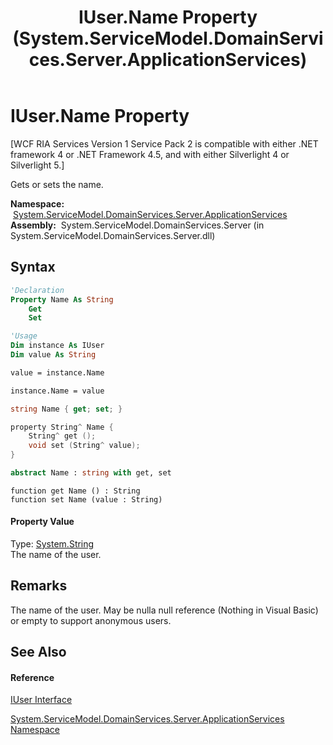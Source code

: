 ﻿---
title: IUser.Name Property  (System.ServiceModel.DomainServices.Server.ApplicationServices)
TOCTitle: Name Property
ms:assetid: P:System.ServiceModel.DomainServices.Server.ApplicationServices.IUser.Name
ms:mtpsurl: https://msdn.microsoft.com/en-us/library/system.servicemodel.domainservices.server.applicationservices.iuser.name(v=VS.91)
ms:contentKeyID: 28755705
ms.date: 01/27/2012
mtps_version: v=VS.91
f1_keywords:
- System.ServiceModel.DomainServices.Server.ApplicationServices.IUser.Name
- System.ServiceModel.DomainServices.Server.ApplicationServices.IUser.get_Name
- System.ServiceModel.DomainServices.Server.ApplicationServices.IUser.set_Name
dev_langs:
- CSharp
- JScript
- VB
- FSharp
- c++
api_location:
- System.ServiceModel.DomainServices.Server.dll
api_name:
- System.ServiceModel.DomainServices.Server.ApplicationServices.IUser.get_Name
- System.ServiceModel.DomainServices.Server.ApplicationServices.IUser.Name
- System.ServiceModel.DomainServices.Server.ApplicationServices.IUser.set_Name
api_type:
- Managed
topic_type:
- apiref
- kbSyntax
product_family_name: VS
ROBOTS: INDEX,FOLLOW
---

# IUser.Name Property

\[WCF RIA Services Version 1 Service Pack 2 is compatible with either .NET framework 4 or .NET Framework 4.5, and with either Silverlight 4 or Silverlight 5.\]

Gets or sets the name.

**Namespace:**  [System.ServiceModel.DomainServices.Server.ApplicationServices](ff422719\(v=vs.91\).md)  
**Assembly:**  System.ServiceModel.DomainServices.Server (in System.ServiceModel.DomainServices.Server.dll)

## Syntax

``` vb
'Declaration
Property Name As String
    Get
    Set
```

``` vb
'Usage
Dim instance As IUser
Dim value As String

value = instance.Name

instance.Name = value
```

``` csharp
string Name { get; set; }
```

``` c++
property String^ Name {
    String^ get ();
    void set (String^ value);
}
```

``` fsharp
abstract Name : string with get, set
```

``` jscript
function get Name () : String
function set Name (value : String)
```

#### Property Value

Type: [System.String](https://msdn.microsoft.com/en-us/library/s1wwdcbf)  
The name of the user.  

## Remarks

The name of the user. May be nulla null reference (Nothing in Visual Basic) or empty to support anonymous users.

## See Also

#### Reference

[IUser Interface](ff423186\(v=vs.91\).md)

[System.ServiceModel.DomainServices.Server.ApplicationServices Namespace](ff422719\(v=vs.91\).md)

